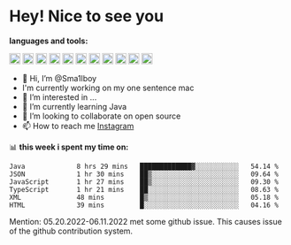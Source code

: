 # **Hey! Nice to see you**

**languages and tools:**  

<code><img height="20" src="https://cdn.iconscout.com/icon/free/png-256/java-60-1174953.png"></code>
<code><img height="20" src="https://cdn.iconscout.com/icon/free/png-256/javascript-2038874-1720087.png"></code>
<code><img height="20" src="https://cdn.iconscout.com/icon/free/png-256/css-37-226088.png"></code>
<code><img height="20" src="https://cdn-icons-png.flaticon.com/512/919/919827.png"></code>
<code><img height="20" src="https://upload.wikimedia.org/wikipedia/commons/thumb/9/9c/IntelliJ_IDEA_Icon.svg/2048px-IntelliJ_IDEA_Icon.svg.png"></code>
<code><img height="20" src="https://upload.wikimedia.org/wikipedia/commons/thumb/9/9a/Visual_Studio_Code_1.35_icon.svg/2048px-Visual_Studio_Code_1.35_icon.svg.png"></code>
<code><img height="20" src="https://cdn.iconscout.com/icon/free/png-256/node-js-1174925.png"></code>
<code><img height="20" src="https://www.pinclipart.com/picdir/middle/336-3363961_spring-boot-cloud-microservices-clipart.png"></code>
<code><img height="20" src="https://upload.wikimedia.org/wikipedia/en/0/0c/Xcode_icon.png"></code>
<code><img height="20" src="https://cdn4.iconfinder.com/data/icons/logos-3/504/Swift-2-512.png"></code>
<code><img height="20" src="https://cdn-icons-png.flaticon.com/512/174/174836.png"></code>


- 👋 Hi, I’m @Sma1lboy
- I'm currently working on my one sentence mac
- 👀 I’m interested in ...
- 🌱 I’m currently learning Java
- 💞️ I’m looking to collaborate on open source
- 📫 How to reach me [Instagram](https://www.instagram.com/sma1lboy/)

📊 **this week i spent my time on:**
<!--START_SECTION:waka-->

```text
Java             8 hrs 29 mins   █████████████▓░░░░░░░░░░░   54.14 %
JSON             1 hr 30 mins    ██▒░░░░░░░░░░░░░░░░░░░░░░   09.64 %
JavaScript       1 hr 27 mins    ██▒░░░░░░░░░░░░░░░░░░░░░░   09.30 %
TypeScript       1 hr 21 mins    ██░░░░░░░░░░░░░░░░░░░░░░░   08.63 %
XML              48 mins         █▒░░░░░░░░░░░░░░░░░░░░░░░   05.18 %
HTML             39 mins         █░░░░░░░░░░░░░░░░░░░░░░░░   04.16 %
```

<!--END_SECTION:waka-->

Mention: 05.20.2022-06.11.2022 met some github issue. This causes issue of the github contribution system.



